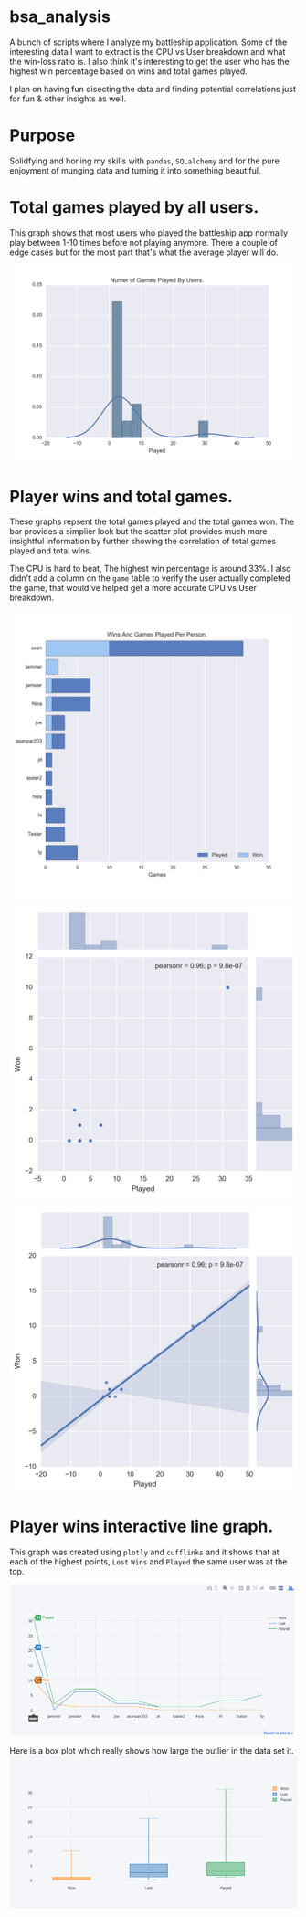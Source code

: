 # bsa_analysis
A bunch of scripts where I analyze my battleship application.
Some of the interesting data I want to extract is the CPU vs User breakdown and what the win-loss
ratio is. I also think it's interesting to get the user who has the highest win percentage based on
wins and total games played.

I plan on having fun disecting the data and finding potential correlations just for fun & other insights
as well.

# Purpose
Solidfying and honing my skills with `pandas`, `SQLalchemy` and for the pure enjoyment of munging data and
turning it into something beautiful.


# Total games played by all users.
This graph shows that most users who played the battleship app normally play between 1-10 times before
not playing anymore. There a couple of edge cases but for the most part that's what the average player
will do.

![](hist_games_played.png)


# Player wins and total games.
These graphs repsent the total games played and the total games won. The bar provides a simplier look
but the scatter plot provides much more insightful information by further showing the correlation of
total games played and total wins.

The CPU is hard to beat, The highest win percentage is around 33%. I also didn't add a column on the `game`
table to verify the user actually completed the game, that would've helped get a more accurate CPU vs User
breakdown.

![](user_wins_bar.png)

![](user_wins_joint.png)

![](user_wins_lr.png)

# Player wins interactive line graph.
This graph was created using `plotly` and `cufflinks` and it shows that at each of the highest points,
`Lost` `Wins` and `Played` the same user was at the top.

![](user_wins_line.png)


Here is a box plot which really shows how large the outlier in the data set it.
![](user_wins_box.png)
